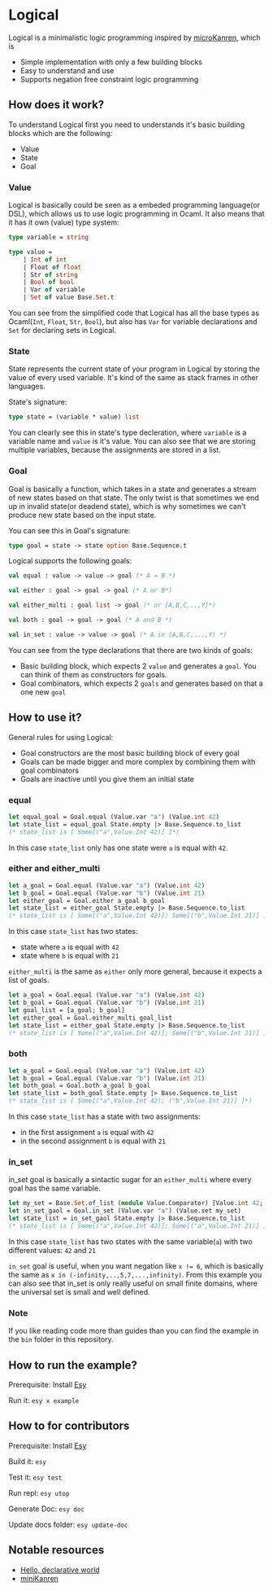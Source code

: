 # Logical

Logical is a minimalistic logic programming inspired by [microKanren](http://minikanren.org/), which is
- Simple implementation with only a few building blocks
- Easy to understand and use
- Supports negation free constraint logic programming

## How does it work?
To understand Logical first you need to understands it's basic building blocks which are the following:
- Value
- State
- Goal

### Value
Logical is basically could be seen as a embeded programming language(or DSL), which allows us to use logic programming in Ocaml. It also means that it has it own (value) type system:
```ocaml
type variable = string

type value = 
    | Int of int
    | Float of float
    | Str of string
    | Bool of bool
    | Var of variable
    | Set of value Base.Set.t
```
You can see from the simplified code that Logical has all the base types as Ocaml(`Int`, `Float`, `Str`, `Bool`), but also has `Var` for variable declarations and `Set` for declaring sets in Logical.

### State
State represents the current state of your program in Logical by storing the value of every used variable.
It's kind of the same as stack frames in other languages.

State's signature:
```ocaml
type state = (variable * value) list
```
You can clearly see this in state's type decleration, where `variable` is a variable name and `value` is it's value. You can also see that we are storing multiple variables, because the assignments are stored in a list.

### Goal
Goal is basically a function, which takes in a state and generates a stream of new states based on that state. The only twist is that sometimes we end up in invalid state(or deadend state), which is why sometimes we can't produce new state based on the input state. 

You can see this in Goal's signature:
```ocaml
type goal = state -> state option Base.Sequence.t
```

Logical supports the following goals:
```ocaml
val equal : value -> value -> goal (* A = B *)

val either : goal -> goal -> goal (* A or B*)

val either_multi : goal list -> goal (* or [A,B,C,..,Y]*)

val both : goal -> goal -> goal (* A and B *)

val in_set : value -> value -> goal (* A in (A,B,C,...,Y) *)
```
You can see from the type declarations that there are two kinds of goals:
- Basic building block, which expects 2 `value` and generates a `goal`. You can think of them as constructors for goals.
- Goal combinators, which expects 2 `goals` and generates based on that a one new `goal`

## How to use it?
General rules for using Logical:
- Goal constructors are the most basic building block of every goal
- Goals can be made bigger and more complex by combining them with goal combinators
- Goals are inactive until you give them an initial state

### equal
```ocaml
let equal_goal = Goal.equal (Value.var "a") (Value.int 42)
let state_list = equal_goal State.empty |> Base.Sequence.to_list
(* state_list is [ Some[("a",Value.Int 42)] ]*)
```
In this case `state_list` only has one state were `a` is equal with `42`.

### either and either_multi
```ocaml
let a_goal = Goal.equal (Value.var "a") (Value.int 42)
let b_goal = Goal.equal (Value.var "b") (Value.int 21)
let either_goal = Goal.either a_goal b_goal
let state_list = either_goal State.empty |> Base.Sequence.to_list
(* state_list is [ Some[("a",Value.Int 42)]; Some[("b",Value.Int 21)] ]*)
```
In this case `state_list` has two states:
- state where `a` is equal with `42`
- state where `b` is equal with `21`

`either_multi` is the same as `either` only more general, because it expects a list of goals.
```ocaml
let a_goal = Goal.equal (Value.var "a") (Value.int 42)
let b_goal = Goal.equal (Value.var "b") (Value.int 21)
let goal_list = [a_goal; b_goal]
let either_goal = Goal.either_multi goal_list
let state_list = either_goal State.empty |> Base.Sequence.to_list
(* state_list is [ Some[("a",Value.Int 42)]; Some[("b",Value.Int 21)] ]*)
```

### both
```ocaml
let a_goal = Goal.equal (Value.var "a") (Value.int 42)
let b_goal = Goal.equal (Value.var "b") (Value.int 21)
let both_goal = Goal.both a_goal b_goal
let state_list = both_goal State.empty |> Base.Sequence.to_list
(* state_list is [ Some[("a",Value.Int 42); ("b",Value.Int 21)] ]*)
```
In this case `state_list` has a state with two assignments:
- in the first assignment `a` is equal with `42`
- in the second assignment `b` is equal with `21`

### in_set
in_set goal is basically a sintactic sugar for an `either_multi` where every goal has the same variable.
```ocaml
let my_set = Base.Set.of_list (module Value.Comparator) [Value.int 42; Value.int 21]
let in_set_gaol = Goal.in_set (Value.var "a") (Value.set my_set)
let state_list = in_set_gaol State.empty |> Base.Sequence.to_list
(* state_list is [ Some[("a",Value.Int 42)]; Some[("a",Value.Int 21)] ]*)
```
In this case `state_list` has two states with the same variable(`a`) with two different values: `42` and `21`

`in_set` goal is useful, when you want negation like `x != 6`, which is basically the same as `x in (-infinity,..,5,7,...,infinity)`. From this example you can also see that in_set is only really useful on small finite domains, where the universal set is small and well defined.

### Note
If you like reading code more than guides than you can find the example in the `bin` folder in this repository.

## How to run the example?
Prerequisite: Install [Esy](https://esy.sh/)

Run it: `esy x example`

## How to for contributors
Prerequisite: Install [Esy](https://esy.sh/)

Build it: `esy`

Test it: `esy test`

Run repl: `esy utop`

Generate Doc: `esy doc`

Update docs folder: `esy update-doc`

## Notable resources
- [Hello, declarative world](https://codon.com/hello-declarative-world)
- [miniKanren](http://minikanren.org/)